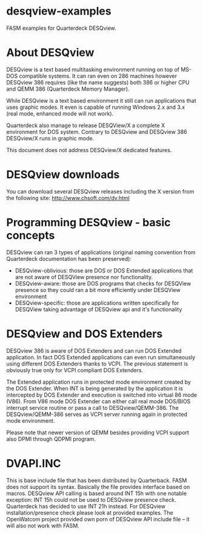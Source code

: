 desqview-examples
=================

FASM examples for Quarterdeck DESQview. 

About DESQview
==============

DESQview is a text based multitasking environment running on top of MS-DOS compatible systems. It can ran even on 286 machines however DESQview 386 requires (like the name suggests) both 386 or higher CPU and QEMM 386 (Quarterdeck Memory Manager). 

While DESQview is a text based environment it still can run applications that uses graphic modes. It even is capable of running Windows 2.x and 3.x (real mode, enhanced mode will not work).

Quarterdeck also manage to release DESQView/X a complete X environment for DOS system. Contrary to DESQview and DESQview 386 DESQview/X runs in graphic mode. 

This document does not address DESQview/X dedicated features.

DESQview downloads
==================

You can download several DESQview releases including the X version from the following site: http://www.chsoft.com/dv.html

Programming DESQview - basic concepts
=====================================

DESQview can ran 3 types of applications (original naming convention from Quarterdeck documentation has been preserved):

 * DESQview-oblivious: those are DOS or DOS Extended applications that are not aware of DESQView presence nor functionality.
 * DESQview-aware: those are DOS programs that checks for DESQView presence so they could ran a bit more efficiently under DESQView environment
 * DESQview-specific: those are applications written specifically for DESQView taking advantage of DESQview api and it's functionality

DESQview and DOS Extenders
==========================

DESQview 386 is aware of DOS Extenders and can run DOS Extended application. In fact DOS Extended applications can even run simultaneously using different DOS Extenders thanks to VCPI. The previous statement is obviously true only for VCPI compliant DOS Extenders.  

The Extended application runs in protected mode environment created by the DOS Extender. When INT is being generated by the application it is intercepted by DOS Extender and execution is switched into virtual 86 mode (V86). From V86 mode DOS Extender can either call real mode DOS/BIOS interrupt service routine or pass a call to DESQview/QEMM-386. The DESQview/QEMM-386 serves as VCPI server running again in protected mode environment.

Please note that newer version of QEMM besides providing VCPI support also DPMI through QDPMI program.

DVAPI.INC
=========

This is base include file that has been distributed by Quarterback. FASM does not support its syntax. 
Basically the file provides interface based on macros. DESQview API calling is based around INT 15h with one notable exception: INT 15h could not be used to DESQview presence check. Quarterdeck has decided to use INT 21h instead. For DESQview installation/presence check please look at provided examples. 
The OpenWatcom project provided own porn of DESQview API include file – it will also not work with FASM. 
